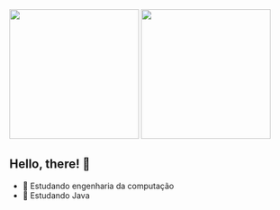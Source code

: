 <div>
  <img height="230em" src="https://github-readme-stats.vercel.app/api?username=Meichl&theme=dark">
  <img height="230em" src="https://github-readme-stats.vercel.app/api/top-langs/?username=Meichl&theme=dark">
</div>
          
## Hello, there! 👋


- 🔭 Estudando engenharia da computação
- 🌱 Estudando Java
